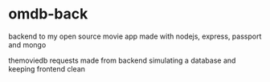 # omdb-back
backend to my open source movie app made with nodejs, express, passport and mongo

themoviedb requests made from backend simulating a database and keeping frontend clean
